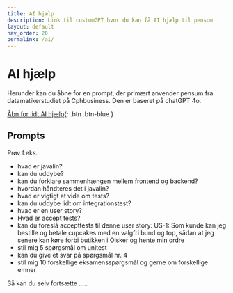 ```yaml
---
title: AI hjælp
description: Link til customGPT hvor du kan få AI hjælp til pensum
layout: default
nav_order: 20
permalink: /ai/
---
```


# AI hjælp

Herunder kan du åbne for en prompt, der primært anvender pensum fra datamatikerstudiet på Cphbusiness. Den er baseret på chatGPT 4o.

[Åbn for lidt AI hjælp](https://app.customgpt.ai/projects/33053/ask-me-anything?embed=1&shareable_slug=d9d5671cb9f0c994caf22ac4506cdd93){: .btn .btn-blue }

## Prompts

Prøv f.eks.

- hvad er javalin?
- kan du uddybe?
- kan du forklare sammenhængen mellem frontend og backend?
- hvordan håndteres det i javalin?
- hvad er vigtigt at vide om tests?
- kan du uddybe lidt om integrationstest?
- hvad er en user story?
- Hvad er accept tests?
- kan du foreslå accepttests til denne user story: US-1: Som kunde kan jeg bestille og betale cupcakes med en valgfri bund og top, sådan at jeg senere kan køre forbi butikken i Olsker og hente min ordre
- stil mig 5 spørgsmål om unitest
- kan du give et svar på spørgsmål nr. 4
- stil mig 10 forskellige eksamensspørgsmål og gerne om forskellige emner

Så kan du selv fortsætte .....
